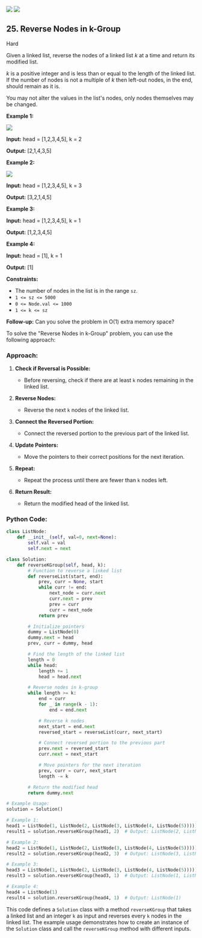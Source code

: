 [![](https://img.shields.io/github/stars/LeetCode-Top-Interview-150/LeetCode-Top-Interview-150?label=Stars&style=flat-square)](https://github.com/LeetCode-Top-Interview-150/LeetCode-Top-Interview-150)
[![](https://img.shields.io/github/forks/LeetCode-Top-Interview-150/LeetCode-Top-Interview-150?label=Fork%20me%20on%20GitHub%20&style=flat-square)](https://github.com/LeetCode-Top-Interview-150/LeetCode-Top-Interview-150/fork)

## 25\. Reverse Nodes in k-Group

Hard

Given a linked list, reverse the nodes of a linked list _k_ at a time and return its modified list.

_k_ is a positive integer and is less than or equal to the length of the linked list. If the number of nodes is not a multiple of _k_ then left-out nodes, in the end, should remain as it is.

You may not alter the values in the list's nodes, only nodes themselves may be changed.

**Example 1:**

![](https://assets.leetcode.com/uploads/2020/10/03/reverse_ex1.jpg)

**Input:** head = [1,2,3,4,5], k = 2

**Output:** [2,1,4,3,5] 

**Example 2:**

![](https://assets.leetcode.com/uploads/2020/10/03/reverse_ex2.jpg)

**Input:** head = [1,2,3,4,5], k = 3

**Output:** [3,2,1,4,5] 

**Example 3:**

**Input:** head = [1,2,3,4,5], k = 1

**Output:** [1,2,3,4,5] 

**Example 4:**

**Input:** head = [1], k = 1

**Output:** [1] 

**Constraints:**

*   The number of nodes in the list is in the range `sz`.
*   `1 <= sz <= 5000`
*   `0 <= Node.val <= 1000`
*   `1 <= k <= sz`

**Follow-up:** Can you solve the problem in O(1) extra memory space?

To solve the "Reverse Nodes in k-Group" problem, you can use the following approach:

### Approach:

1. **Check if Reversal is Possible:**
   - Before reversing, check if there are at least `k` nodes remaining in the linked list.

2. **Reverse Nodes:**
   - Reverse the next `k` nodes of the linked list.

3. **Connect the Reversed Portion:**
   - Connect the reversed portion to the previous part of the linked list.

4. **Update Pointers:**
   - Move the pointers to their correct positions for the next iteration.

5. **Repeat:**
   - Repeat the process until there are fewer than `k` nodes left.

6. **Return Result:**
   - Return the modified head of the linked list.

### Python Code:

```python
class ListNode:
    def __init__(self, val=0, next=None):
        self.val = val
        self.next = next

class Solution:
    def reverseKGroup(self, head, k):
        # Function to reverse a linked list
        def reverseList(start, end):
            prev, curr = None, start
            while curr != end:
                next_node = curr.next
                curr.next = prev
                prev = curr
                curr = next_node
            return prev

        # Initialize pointers
        dummy = ListNode(0)
        dummy.next = head
        prev, curr = dummy, head

        # Find the length of the linked list
        length = 0
        while head:
            length += 1
            head = head.next

        # Reverse nodes in k-group
        while length >= k:
            end = curr
            for _ in range(k - 1):
                end = end.next

            # Reverse k nodes
            next_start = end.next
            reversed_start = reverseList(curr, next_start)

            # Connect reversed portion to the previous part
            prev.next = reversed_start
            curr.next = next_start

            # Move pointers for the next iteration
            prev, curr = curr, next_start
            length -= k

        # Return the modified head
        return dummy.next

# Example Usage:
solution = Solution()

# Example 1:
head1 = ListNode(1, ListNode(2, ListNode(3, ListNode(4, ListNode(5)))))
result1 = solution.reverseKGroup(head1, 2)  # Output: ListNode(2, ListNode(1, ListNode(4, ListNode(3, ListNode(5))))))

# Example 2:
head2 = ListNode(1, ListNode(2, ListNode(3, ListNode(4, ListNode(5)))))
result2 = solution.reverseKGroup(head2, 3)  # Output: ListNode(3, ListNode(2, ListNode(1, ListNode(4, ListNode(5))))))

# Example 3:
head3 = ListNode(1, ListNode(2, ListNode(3, ListNode(4, ListNode(5)))))
result3 = solution.reverseKGroup(head3, 1)  # Output: ListNode(1, ListNode(2, ListNode(3, ListNode(4, ListNode(5)))))

# Example 4:
head4 = ListNode(1)
result4 = solution.reverseKGroup(head4, 1)  # Output: ListNode(1)
```

This code defines a `Solution` class with a method `reverseKGroup` that takes a linked list and an integer `k` as input and reverses every `k` nodes in the linked list. The example usage demonstrates how to create an instance of the `Solution` class and call the `reverseKGroup` method with different inputs.
